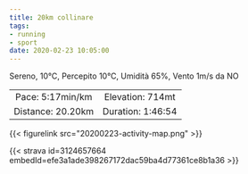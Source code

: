 ```yaml
---
title: 20km collinare
tags:
- running
- sport
date: 2020-02-23 10:05:00
---
```


Sereno, 10°C, Percepito 10°C, Umidità 65%, Vento 1m/s da NO

| | |
| :-: | :-: |
| Pace: 5:17min/km | Elevation: 714mt |
| Distance: 20.20km | Duration: 1:46:54 |



{{< figurelink src="20200223-activity-map.png" >}}


{{< strava id=3124657664 embedId=efe3a1ade398267172dac59ba4d77361ce8b1a36 >}}
